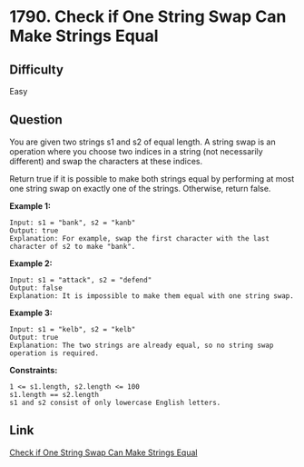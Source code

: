# 1790. Check if One String Swap Can Make Strings Equal

## Difficulty

Easy

## Question

You are given two strings s1 and s2 of equal length. A string swap is an operation where you choose two indices in a string (not necessarily different) and swap the characters at these indices.

Return true if it is possible to make both strings equal by performing at most one string swap on exactly one of the strings. Otherwise, return false.

**Example 1:**

    Input: s1 = "bank", s2 = "kanb"
    Output: true
    Explanation: For example, swap the first character with the last character of s2 to make "bank".

**Example 2:**

    Input: s1 = "attack", s2 = "defend"
    Output: false
    Explanation: It is impossible to make them equal with one string swap.

**Example 3:**

    Input: s1 = "kelb", s2 = "kelb"
    Output: true
    Explanation: The two strings are already equal, so no string swap operation is required.

**Constraints:**

    1 <= s1.length, s2.length <= 100
    s1.length == s2.length
    s1 and s2 consist of only lowercase English letters.

## Link

[Check if One String Swap Can Make Strings Equal](https://leetcode.com/problems/check-if-one-string-swap-can-make-strings-equal/)
